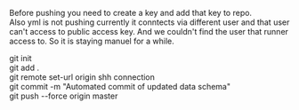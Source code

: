 Before pushing you need to create a key and add that key to repo.  
Also yml is not pushing currently it conntects via different user and that user can't access to public access key. And we couldn't find the user that runner access to. So it is staying manuel for a while.  
  
git init  
git add .  
git remote set-url origin shh connection  
git commit -m "Automated commit of updated data schema"  
git push --force origin master  
  
